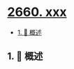 # [2660. xxx](https://github.com/Tdahuyou/TNotes.leetcode/tree/main/notes/2660.%20xxx)

<!-- region:toc -->

- [1. 📝 概述](#1--概述)

<!-- endregion:toc -->

## 1. 📝 概述
